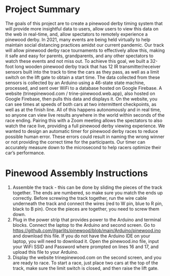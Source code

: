 # Project Summary
The goals of this project are to create a pinewood derby timing system that will
provide more insightful data to users, allow users to view this data on the web in real-time,
and, allow spectators to remotely experience a pinewood derby. In 2021, many events are
being held virtually to help maintain social distancing practices amidst our current
pandemic. Our track will allow pinewood derby race tournaments to effectively allow this,
making it safe and easy for parents, grandparents, and any other spectators to watch these
events and not miss out.
To achieve this goal, we built a 32-foot long wooden pinewood derby track that has
12 IR transmitter/receiver sensors built into the track to time the cars as they pass, as well
as a limit switch on the lift gate to obtain a start time. The data collected from these
sensors is collected by an Arduino using a 46-state state machine, processed, and sent
over WiFi to a database hosted on Google Firebase. A website (trinepinewood.com /
trine-pinewood.web.app), also hosted on Google Firebase, then pulls this data and
displays it. On the website, you can see times at speeds of both cars at two intermittent
checkpoints, as well as at the finish line. All of this happens autonomously and in real time,
so anyone can view live results anywhere in the world within seconds of the race ending.
Pairing this with a Zoom meeting allows the spectators to also watch the race live,
providing a full pinewood derby viewing experience.
We wanted to design an automatic timer for pinewood derby races to reduce
possible human error. These errors could result in naming the wrong winner or not
providing the correct time for the participants. Our timer can accurately measure down to
the microsecond to help racers optimize their car’s performance.


# Pinewood Assembly Instructions
1. Assemble the track - this can be done by sliding the pieces of the track together.
The ends are numbered, so make sure you match the ends up correctly. Before
screwing the track together, run the wire cable underneath the track and connect
the wires (red to W pin, blue to R pin, black to B pin). Once the pieces are together,
you need to screw them down.
2. Plug in the power strip that provides power to the Arduino and terminal blocks.
Connect the laptop to the Arduino and second screen. Go to
https://github.com/jtgarlits/pinewood/blob/main/Arduino/pinewood.ino and
download this file. If you do not have the Arduino IDE on your laptop, you will need
to download it. Open the pinewood.ino file, input your WiFi SSID and Password
where prompted on lines 16 and 17, and upload this file to your Arduino.
3. Display the website trinepinewood.com on the second screen, and you are ready to
race. To start a race, just place two cars at the top of the track, make sure the limit
switch is closed, and then raise the lift gate.
